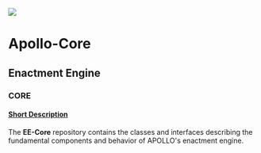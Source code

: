 [![](https://jitpack.io/v/Apollo-Core/EE-Core.svg)](https://jitpack.io/#Apollo-Core/EE-Core)

# Apollo-Core

## Enactment Engine

### CORE

#### <ins>**Short Description**</ins> 

The **EE-Core** repository contains the classes and interfaces describing the fundamental components and behavior of APOLLO's enactment engine.
